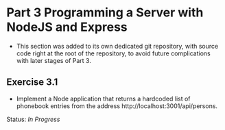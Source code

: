 # Part 3 Programming a Server with NodeJS and Express
- This section was added to its own dedicated git repository, with source code right at the root of the repository, to avoid future complications with later stages of Part 3.

## Exercise 3.1
- Implement a Node application that returns a hardcoded list of phonebook entries from the address http://localhost:3001/api/persons.

Status: *In Progress*